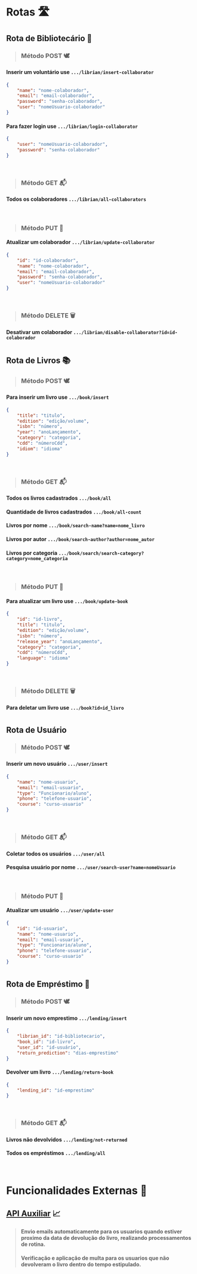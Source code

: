 # Rotas 🛣️ 

## Rota de Bibliotecário 📖

> ### Método POST 🕊️

#### Inserir um voluntário use ```.../librian/insert-collaborator```
```json
{
    "name": "nome-colaborador",
    "email": "email-colaborador",
    "password": "senha-colaborador",
    "user": "nomeUsuario-colaborador"
}
```

#### Para fazer login use ```.../librian/login-collaborator```
```json
{
    "user": "nomeUsuario-colaborador",
    "password": "senha-colaborador"
}
```

<br>

> ### Método GET 📬

#### Todos os colaboradores ```.../librian/all-collaborators```

<br>

> ### Método PUT 📝

#### Atualizar um colaborador ```.../librian/update-collaborator```
```json
{
    "id": "id-colaborador",
    "name": "nome-colaborador",
    "email": "email-colaborador",
    "password": "senha-colaborador",
    "user": "nomeUsuario-colaborador"
}
```

<br>

> ### Método DELETE 🗑️

#### Desativar um colaborador ```.../librian/disable-collaborator?id=id-colaborador```

#
## Rota de Livros 📚

> ### Método POST 🕊️


#### Para inserir um livro use ```.../book/insert```
```json
{
    "title": "titulo",
    "edition": "edição/volume",
    "isbn": "número",
    "year": "anoLançamento",
    "category": "categoria",
    "cdd": "númeroCdd",
    "idiom": "idioma"
}
```

<br>

> ### Método GET 📬

#### Todos os livros cadastrados ```.../book/all```
#### Quantidade de livros cadastrados ```.../book/all-count```
#### Livros por nome ```.../book/search-name?name=nome_livro```
#### Livros por autor ```.../book/search-author?author=nome_autor```
#### Livros por categoria ```.../book/search/search-category?category=nome_categoria```


<br>

> ### Método PUT 📝

#### Para atualizar um livro use ```.../book/update-book```
```json
{
    "id": "id-livro",
    "title": "titulo",
    "edition": "edição/volume",
    "isbn": "número",
    "release_year": "anoLançamento",
    "category": "categoria",
    "cdd": "númeroCdd",
    "language": "idioma"
}
```

<br>

> ### Método DELETE 🗑️

#### Para deletar um livro use ```.../book?id=id_livro```

#
## Rota de Usuário

> ### Método POST 🕊️

#### Inserir um novo usuário ```.../user/insert```
```json
{
    "name": "nome-usuario",
    "email": "email-usuario",
    "type": "Funcionario/aluno",
    "phone": "telefone-usuario",
    "course": "curso-usuario"
}
```

<br>

> ### Método GET 📬

#### Coletar todos os usuários ```.../user/all```
#### Pesquisa usuário por nome ```.../user/search-user?name=nomeUsuario``` 

<br>

> ### Método PUT 📝

#### Atualizar um usuário ```.../user/update-user```
```json
{
    "id": "id-usuario",
    "name": "nome-usuario",
    "email": "email-usuario",
    "type": "Funcionario/aluno",
    "phone": "telefone-usuario",
    "course": "curso-usuario"
}
```

#
## Rota de Empréstimo 🏁

> ### Método POST 🕊️
#### Inserir um novo emprestimo ```.../lending/insert```
```json
{
    "librian_id": "id-bibliotecario",
    "book_id": "id-livro",
    "user_id": "id-usuário",
    "return_prediction": "dias-emprestimo"
}
```

#### Devolver um livro ```.../lending/return-book```
```json
{
    "lending_id": "id-emprestimo"
}
```


<br>

> ### Método GET 📬

#### Livros não devolvidos ```.../lending/not-returned```
#### Todos os empréstimos ```.../lending/all```


<br>

# Funcionalidades Externas 🌳

## [API Auxiliar](https://github.com/pedroFnseca/Subprocess-API) 📈
> #### Envio emails automaticamente para os usuarios quando estiver proximo da data de devolução do livro, realizando processamentos de rotina.
> #### Verificação e aplicação de multa para os usuarios que não devolveram o livro dentro do tempo estipulado.
